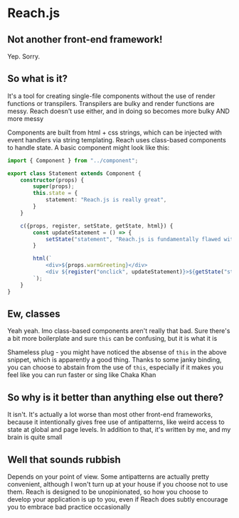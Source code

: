 # Reach.js

## Not another front-end framework!

Yep. Sorry.

## So what is it?

It's a tool for creating single-file components without the use of render functions or transpilers. Transpilers are bulky and render functions are messy. Reach doesn't use either, and in doing so becomes more bulky AND more messy

Components are built from html + css strings, which can be injected with event handlers via string templating. Reach uses class-based components to handle state. A basic component might look like this:

```ts
import { Component } from "../component";

export class Statement extends Component {
    constructor(props) {
        super(props);
        this.state = {
            statement: "Reach.js is really great",
        }
    }

    c({props, register, setState, getState, html}) {
        const updateStatement = () => {
            setState("statement", "Reach.js is fundamentally flawed with few redeeming qualities");
        }

        html(`
            <div>${props.warmGreeting}</div>
            <div ${register("onclick", updateStatement)}>${getState("statement")}</div>
        `);
    }
}
```

## Ew, classes

Yeah yeah. Imo class-based components aren't really that bad. Sure there's a bit more boilerplate and sure ```this``` can be confusing, but it is what it is

Shameless plug - you might have noticed the absense of ```this``` in the above snippet, which is apparently a good thing. Thanks to some janky binding, you can choose to abstain from the use of ```this```, especially if it makes you feel like you can run faster or sing like Chaka Khan

## So why is it better than anything else out there?

It isn't. It's actually a lot worse than most other front-end frameworks, because it intentionally gives free use of antipatterns, like weird access to state at global and page levels. In addition to that, it's written by me, and my brain is quite small

## Well that sounds rubbish

Depends on your point of view. Some antipatterns are actually pretty convenient, although I won't turn up at your house if you choose not to use them. Reach is designed to be unopinionated, so how you choose to develop your application is up to you, even if Reach does subtly encourage you to embrace bad practice occasionally
